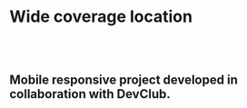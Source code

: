 <h1>Wide coverage location</h1>
<br />
<br />
<h2>Mobile responsive project developed in collaboration with DevClub.</h2>

